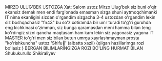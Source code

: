 MIRZO ULUG'BEK USTOZGA Xat:
Salom ustoz Mirzo Ulug'bek siz buni o'qir ekansiz
demak men endi farg'onada emasman sizga shuni aytmoqchimanki
IT nima ekanligini sizdan o'rgandim sizgacha 3-4 ustozdan o'rgandim
lekin siz boshqachasiz "fn43" bu so'z xotiramda bir umr turadi to'g'ri guruhda eng kichkinasi o'zimman,
siz bunga qaramasdan meni hamma bilan teng ko'rdingiz sizni qancha maqtasam ham kam lekin siz yagonasiz yagona IT MASTER to'g'ri men siz bilan butun umrga xayrlashmayman prosta "ko'rishkuncha" ustoz 'Shifu🐼' (albatta xazil) {qilgan hazillarimga rozi bo'lasiz }
BERGAN BILIMLARINGIZGA ROZI BO'LING
HURMAT BILAN Shukukurullo Shikiraliyev
